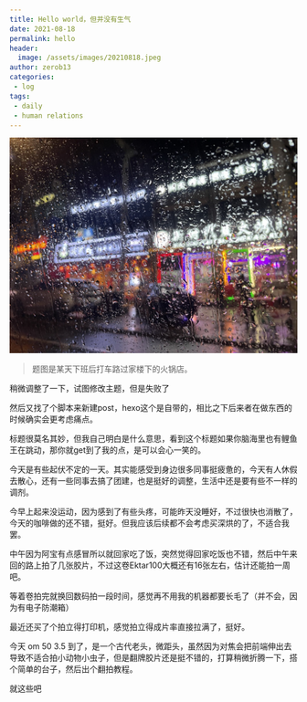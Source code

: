 ```yaml
---
title: Hello world，但并没有生气
date: 2021-08-18 
permalink: hello
header:
  image: /assets/images/20210818.jpeg
author: zerob13
categories:
 - log
tags: 
 - daily
 - human relations
---
```

![](/assets/images/20210818.jpeg)

>题图是某天下班后打车路过家楼下的火锅店。

稍微调整了一下，试图修改主题，但是失败了

然后又找了个脚本来新建post，hexo这个是自带的，相比之下后来者在做东西的时候确实会更考虑痛点。

标题很莫名其妙，但我自己明白是什么意思，看到这个标题如果你脑海里也有鲤鱼王在跳动，那你就get到了我的点，是可以会心一笑的。

今天是有些起伏不定的一天。其实能感受到身边很多同事挺疲惫的，今天有人休假去散心，还有一些同事去搞了团建，也是挺好的调整，生活中还是要有些不一样的调剂。

今早上起来没运动，因为感到了有些头疼，可能昨天没睡好，不过很快也消散了，今天的咖啡做的还不错，挺好。但我应该后续都不会考虑买深烘的了，不适合我罢。

中午因为阿宝有点感冒所以就回家吃了饭，突然觉得回家吃饭也不错，然后中午来回的路上拍了几张胶片，不过这卷Ektar100大概还有16张左右，估计还能拍一周吧。

等着卷拍完就换回数码拍一段时间，感觉再不用我的机器都要长毛了（并不会，因为有电子防潮箱）

最近还买了个拍立得打印机，感觉拍立得成片率直接拉满了，挺好。

今天 om 50 3.5 到了，是一个古代老头，微距头，虽然因为对焦会把前端伸出去导致不适合拍小动物小虫子，但是翻牌胶片还是挺不错的，打算稍微折腾一下，搭个简单的台子，然后出个翻拍教程。

就这些吧
